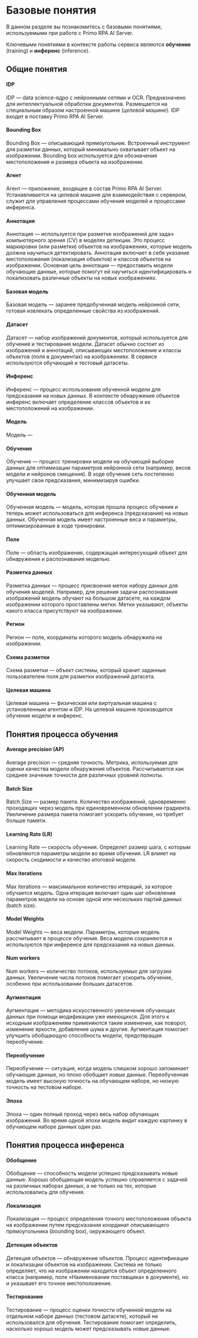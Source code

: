 # Базовые понятия

В данном разделе вы познакомитесь с базовыми понятиями, используемыми при работе с Primo RPA AI Server. 

Ключевыми понятиями в контексте работы сервиса являются **обучение** (training) и **инференс** (inference).

## Общие понятия

#### IDP 

IDP — data science-ядро с нейронными сетями и OCR. Предназначено для интеллектуальной обработки документов. Размещается на специальным образом настроенной машине (*целевой машине*). IDP входит в поставку Primo RPA AI Server.

#### Bounding Box 

Bounding Box — описывающий прямоугольник. Встроенный инструмент для разметки данных, который минимально охватывает объект на изображении. Bounding box используется для обозначения местоположения и размера объекта на изображении.

#### Агент 

Агент — приложение, входящее в состав Primo RPA AI Server. Устанавливается на целевой машине для взаимодействия с сервером, служит для управления процессами обучения моделей и процессами инференса.

#### Аннотация

Аннотация — используется при разметке изображений для задач компьютерного зрения (CV) в моделях детекции. Это процесс маркировки (или разметки) объектов на изображениях, которые модель должна научиться детектировать. Аннотация включает в себя указание местоположения (локализация объектов) и классов объектов на изображении. Основная цель аннотации — предоставить модели обучающие данные, которые помогут ей научиться идентифицировать и локализовать различные объекты на новых изображениях.

#### Базовая модель

Базовая модель — заранее предобученная модель нейронной сети, готовая извлекать определенные свойства из изображений.

#### Датасет 

Датасет — набор изображений документов, который используется для обучения и тестирования модели. Датасет обычно состоит из изображений и аннотаций, описывающих местоположение и классы объектов (поля в документах) на изображениях. В сервисе используются обучающий и тестовый датасеты. 

#### Инференс 

Инференс — процесс использования обученной модели для предсказания на новых данных. В контексте обнаружения объектов инференс включает определение классов объектов и их местоположений на изображении.

#### Модель

Модель — 

#### Обучение

Обучение — процесс тренировки модели на обучающей выборке данных для оптимизации параметров нейронной сети (например, весов модели и нейронов смещения). В ходе обучения сеть постепенно улучшает свои предсказания, минимизируя ошибки.

#### Обученная модель

Обученная модель — модель, которая прошла процесс обучения и теперь может использоваться для инференса (предсказания) на новых данных. Обученная модель имеет настроенные веса и параметры, оптимизированные в ходе тренировки.

#### Поле

Поле — область изображения, содержащая интересующий объект для обнаружения и распознавания моделью.

#### Разметка данных

Разметка данных — процесс присвоения меток набору данных для обучения моделей. Например, для решения задачи распознавания изображений модель обучают на большом датасете, на каждом изображении которого проставлены метки. Метки указывают, объекты какого класса присутствуют на изображении.

#### Регион

Регион — поле, координаты которого модель обнаружила на изображении.

#### Схема разметки

Схема разметки — объект системы, который хранит заданные пользователем поля для разметки изображений датасета.

#### Целевая машина

Целевая машина — физическая или виртуальная машина c установленным агентом и IDP. На целевой машине производится обучение модели и инференс.


## Понятия процесса обучения

#### Average precision (AP)

Average precision — средняя точность. Метрика, используемая для оценки качества модели обнаружения объектов. Рассчитывается как среднее значение точности для различных уровней полноты.

#### Batch Size

Batch Size — размер пакета. Количество изображений, одновременно проходящих через модель при единовременном обновлении градиента. Увеличение размера пакета помогает ускорить обучение, но требует больше памяти.

#### Learning Rate (LR)

Learning Rate — скорость обучения. Определет размер шага, с которым обновляются параметры модели во время обучения. LR влияет на скорость сходимости и качество итоговой модели.

#### Max iterations 

Max iterations — максимальное количество итераций, за которое обучается модель. Одна итерация включает один шаг обновления параметров модели на основе одной или нескольких партий данных (batch size).

#### Model Weights

Model Weights — веса модели. Параметры, которые модель рассчитывает в процессе обучения. Веса модели сохраняются и используются при инференсе для предсказания на новых данных.

#### Num workers 

Num workers — количество потоков, используемых для загрузки данных. Увеличение числа потоков помогает ускорить обучение, особенно при использовании больших датасетов.

#### Аугментация 

Аугментация — методика искусственного увеличения обучающих данных при помощи модификации уже имеющихся. Для этого к исходным изображениям применяются такие изменения, как поворот, изменение яркости, добавление шума и другие. Аугментация помогает улучшить обобщающую способность модели, предотвращая переобучение.


#### Переобучение 

Переобучение — ситуация, когда модель слишком хорошо запоминает обучающие данные, но плохо обобщает новые данные. Переобученная модель имеет высокую точность на обучающем наборе, но низкую точность на тестовом наборе.

#### Эпоха 

Эпоха — один полный проход через весь набор обучающих изображений. Во время одной эпохи модель видит каждую картинку в обучающем наборе данных один раз.


## Понятия процесса инференса

#### Обобщение

Обобщение — способность модели успешно предсказывать новые данные. Хорошо обобщающая модель успешно справляется с задачей на различных наборах данных, а не только на тех, которые использовались для обучения.

#### Локализация

Локализация — процесс определения точного местоположения объекта на изображении путем предсказания координат описывающего прямоугольника (bounding box), окружающего объект.

#### Детекция объектов   

Детекция объектов — обнаружение объектов. Процесс идентификации и локализации объектов на изображении. Система не только определяет, что на изображении находится объект определенного класса (например, поле «Наименование поставщика» в документе), но и указывает его точное местоположение.

#### Тестирование

Тестирование — процесс оценки точности обученной модели на отдельном наборе данных (тестовом датасете), который не использовался для обучения. Тестирование помогает определить, насколько хорошо модель может предсказывать новые данные.


